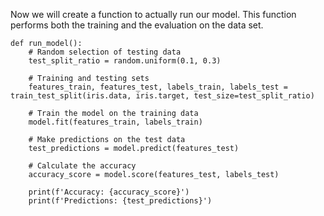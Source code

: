
Now we will create a function to actually run our model. This function performs both the training and the evaluation on the data set.

```
def run_model():
    # Random selection of testing data
    test_split_ratio = random.uniform(0.1, 0.3)

    # Training and testing sets
    features_train, features_test, labels_train, labels_test = train_test_split(iris.data, iris.target, test_size=test_split_ratio)

    # Train the model on the training data
    model.fit(features_train, labels_train)

    # Make predictions on the test data
    test_predictions = model.predict(features_test)

    # Calculate the accuracy
    accuracy_score = model.score(features_test, labels_test)

    print(f'Accuracy: {accuracy_score}')           
    print(f'Predictions: {test_predictions}')    
```
